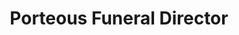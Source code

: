 ---
title: "Porteous Funeral Director"
url: /edinburgh/porteous-funeral-director/
shop: Bestattungen
---